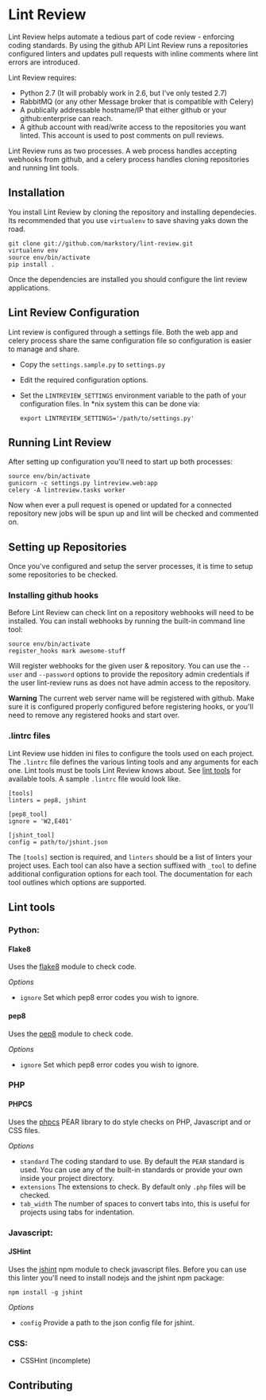 # Lint Review

Lint Review helps automate a tedious part of code review - enforcing coding
standards. By using the github API Lint Review runs a repositories configured linters
and updates pull requests with inline comments where lint errors are introduced.

Lint Review requires:

* Python 2.7 (It will probably work in 2.6, but I've only tested 2.7)
* RabbitMQ (or any other Message broker that is compatible with Celery)
* A publically addressable hostname/IP that either github or your github:enterprise
  can reach.
* A github account with read/write access to the repositories you want linted. This
  account is used to post comments on pull reviews.

Lint Review runs as two processes. A web process handles accepting webhooks from github,
and a celery process handles cloning repositories and running lint tools.


## Installation

You install Lint Review by cloning the repository and installing dependecies.
Its recommended that you use `virtualenv` to save shaving yaks down the road.

    git clone git://github.com/markstory/lint-review.git
    virtualenv env
    source env/bin/activate
    pip install .

Once the dependencies are installed you should configure the lint review applications.


## Lint Review Configuration

Lint review is configured through a settings file. Both the web app and celery process
share the same configuration file so configuration is easier to manage and share.

* Copy the `settings.sample.py` to `settings.py`
* Edit the required configuration options.
* Set the `LINTREVIEW_SETTINGS` environment variable to the path
  of your configuration files. In \*nix system this can be done via:

      export LINTREVIEW_SETTINGS='/path/to/settings.py'


## Running Lint Review

After setting up configuration you'll need to start up both processes:

    source env/bin/activate
    gunicorn -c settings.py lintreview.web:app
    celery -A lintreview.tasks worker

Now when ever a pull request is opened or updated for a connected repository
new jobs will be spun up and lint will be checked and commented on.


## Setting up Repositories

Once you've configured and setup the server processes, it is time to setup some
repositories to be checked.

### Installing github hooks

Before Lint Review can check lint on a repository webhooks will need to be installed.
You can install webhooks by running the built-in command line tool:

    source env/bin/activate
    register_hooks mark awesome-stuff

Will register webhooks for the given user & repository. You can use the `--user` and `--password`
options to provide the repository admin credentials if the user lint-review runs as does
not have admin access to the repository.

**Warning** The current web server name will be registered with github. Make sure
it is configured properly configured before registering hooks, or you'll need to remove
any registered hooks and start over.

### .lintrc files

Lint Review use hidden ini files to configure the tools used on each project. The
`.lintrc` file defines the various linting tools and any arguments for each one. Lint
tools must be tools Lint Review knows about. See [lint tools](#lint-tools) for available
tools. A sample `.lintrc` file would look like.

    [tools]
    linters = pep8, jshint

    [pep8_tool]
    ignore = 'W2,E401'

    [jshint_tool]
    config = path/to/jshint.json

The `[tools]` section is required, and `linters` should be a list of
linters your project uses.  Each tool can also have a section suffixed with `_tool`
to define additional configuration options for each tool. The documentation for
each tool outlines which options are supported.


## Lint tools

### Python:

#### Flake8

Uses the [flake8](http://pypi.python.org/pypi/flake8) module to check code.

*Options*

* `ignore` Set which pep8 error codes you wish to ignore.

#### pep8

Uses the [pep8](http://pypi.python.org/pypi/pep8/1.2) module to check code. 

*Options*

* `ignore` Set which pep8 error codes you wish to ignore.

### PHP

#### PHPCS

Uses the [phpcs](http://pear.php.net/package/PHP_CodeSniffer) PEAR library
to do style checks on PHP, Javascript and or CSS files.

*Options*

* `standard` The coding standard to use. By default the `PEAR` standard is used. You can
  use any of the built-in standards or provide your own inside your project directory.
* `extensions` The extensions to check. By default only `.php` files will be checked.
* `tab_width` The number of spaces to convert tabs into, this is useful for projects using 
  tabs for indentation.

### Javascript:

#### JSHint

Uses the [jshint](http://jshint.org/) npm module to check javascript files. Before
you can use this linter you'll need to install nodejs and the jshint npm package:

    npm install -g jshint

*Options*

* `config` Provide a path to the json config file for jshint.


### CSS:
* CSSHint (incomplete)

## Contributing

